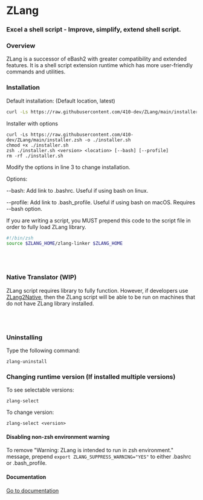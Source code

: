 # ZLang

### Excel a shell script - Improve, simplify, extend shell script.

### Overview

ZLang is a successor of eBash2 with greater compatibility and extended features. It is a shell script extension runtime which has more user-friendly commands and utilities.

### Installation

Default installation: (Default location, latest)

```bash 
curl -Ls https://raw.githubusercontent.com/410-dev/ZLang/main/installer.zsh | zsh
```


Installer with options
```shell
curl -Ls https://raw.githubusercontent.com/410-dev/ZLang/main/installer.zsh -o ./installer.sh
chmod +x ./installer.sh
zsh ./installer.sh <version> <location> [--bash] [--profile]
rm -rf ./installer.sh
```

Modify the options in line 3 to change installation.

Options:

--bash: Add link to .bashrc. Useful if using bash on linux.

--profile: Add link to .bash_profile. Useful if using bash on macOS. Requires --bash option.





If you are writing a script, you MUST prepend this code to the script file in order to fully load ZLang library.

```bash
#!/bin/zsh
source $ZLANG_HOME/zlang-linker $ZLANG_HOME
```

<br>
<br>

### Native Translator (WIP)

ZLang script requires library to fully function. However, if developers use [ZLang2Native](https://github.com/410-dev/ZLang2Native), then the ZLang script will be able to be run on machines that do not have ZLang library installed.

<br>

<br>

### Uninstalling

Type the following command:

```shell
zlang-uninstall
```



### Changing runtime version (If installed multiple versions)

To see selectable versions:

```shell
zlang-select
```

To change version:

```shell
zlang-select <version>
```



#### Disabling non-zsh environment warning

To remove "Warning: ZLang is intended to run in zsh environment." message, prepend `export ZLANG_SUPPRESS_WARNING="YES"` to either .bashrc or .bash_profile.



#### Documentation

[Go to documentation](./doc/Main.md)

